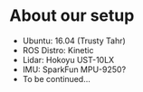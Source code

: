 # About our setup
* Ubuntu: 16.04 (Trusty Tahr)
* ROS Distro: Kinetic
* Lidar: Hokoyu UST-10LX
* IMU: SparkFun MPU-9250?
* To be continued...

